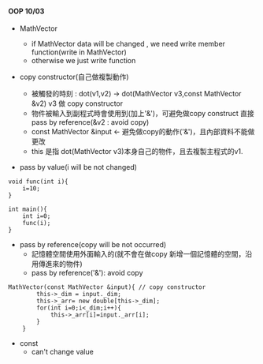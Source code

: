 ####  OOP 10/03

- MathVector
    - if  MathVector data will be changed , we need write member function(write in MathVector)
    - otherwise we just write function

- copy constructor(自己做複製動作)
    - 被觸發的時刻 : dot(v1,v2) -> dot(MathVector v3,const MathVector &v2) v3 做 copy constructor
    - 物件被輸入到副程式時會使用到(加上'&')，可避免做copy construct 直接 pass by reference(&v2 : avoid copy)
    - const MathVector &input <- 避免做copy的動作('&')，且內部資料不能做更改
    - this 是指 dot(MathVector v3)本身自己的物件，且去複製主程式的v1.

- pass by value(i will be not changed)
``` c=
void func(int i){
    i=10;
}

int main(){
    int i=0;
    func(i);
}
```
- pass by reference(copy will be not occurred)
    - 記憶體空間使用外面輸入的(就不會在做copy 新增一個記憶體的空間，沿用傳進來的物件)
    - pass by reference('&'): avoid copy
``` c=
MathVector(const MathVector &input){ // copy constructor
        this->_dim = input._dim;
        this->_arr= new double[this->_dim];
        for(int i=0;i<_dim;i++){
            this->_arr[i]=input._arr[i];
        }
    }
```

- const
    - can't change value